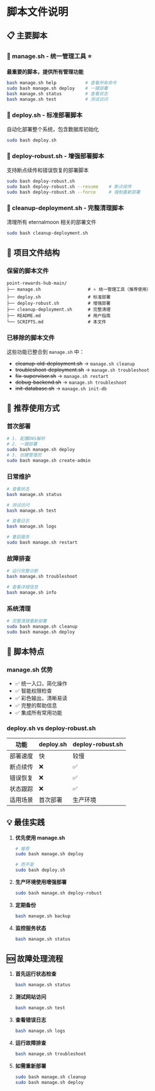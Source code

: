 # 脚本文件说明

## 📋 主要脚本

### 🎯 manage.sh - 统一管理工具 ⭐
**最重要的脚本，提供所有管理功能**

```bash
bash manage.sh help           # 查看所有命令
sudo bash manage.sh deploy    # 一键部署
bash manage.sh status         # 查看状态
bash manage.sh test           # 测试访问
```

### 🚀 deploy.sh - 标准部署脚本
自动化部署整个系统，包含数据库初始化

```bash
sudo bash deploy.sh
```

### 🔄 deploy-robust.sh - 增强部署脚本
支持断点续传和错误恢复的部署脚本

```bash
sudo bash deploy-robust.sh
sudo bash deploy-robust.sh --resume    # 断点续传
sudo bash deploy-robust.sh --force     # 强制重新部署
```

### 🧹 cleanup-deployment.sh - 完整清理脚本
清理所有 eternalmoon 相关的部署文件

```bash
sudo bash cleanup-deployment.sh
```

## 📁 项目文件结构

### 保留的脚本文件
```
point-rewards-hub-main/
├── manage.sh                  # ⭐ 统一管理工具（推荐使用）
├── deploy.sh                  # 标准部署
├── deploy-robust.sh           # 增强部署
├── cleanup-deployment.sh      # 完整清理
├── README.md                  # 用户指南
└── SCRIPTS.md                 # 本文件
```

### 已移除的脚本文件
这些功能已整合到 `manage.sh` 中：
- ~~cleanup-old-deployment.sh~~ → `manage.sh cleanup`
- ~~troubleshoot-deployment.sh~~ → `manage.sh troubleshoot`
- ~~fix-supervisor.sh~~ → `manage.sh restart`
- ~~debug-backend.sh~~ → `manage.sh troubleshoot`
- ~~init-database.sh~~ → `manage.sh init-db`

## 🎯 推荐使用方式

### 首次部署
```bash
# 1. 配置DNS解析
# 2. 一键部署
sudo bash manage.sh deploy
# 3. 创建管理员
sudo bash manage.sh create-admin
```

### 日常维护
```bash
# 查看状态
bash manage.sh status

# 测试访问
bash manage.sh test

# 查看日志
bash manage.sh logs

# 重启服务
sudo bash manage.sh restart
```

### 故障排查
```bash
# 运行完整诊断
bash manage.sh troubleshoot

# 查看详细信息
bash manage.sh info
```

### 系统清理
```bash
# 完整清理重新部署
sudo bash manage.sh cleanup
sudo bash manage.sh deploy
```

## 🔧 脚本特点

### manage.sh 优势
- ✅ 统一入口，简化操作
- ✅ 智能权限检查
- ✅ 彩色输出，清晰易读
- ✅ 完整的帮助信息
- ✅ 集成所有常用功能

### deploy.sh vs deploy-robust.sh
| 功能 | deploy.sh | deploy-robust.sh |
|------|-----------|------------------|
| 部署速度 | 快 | 较慢 |
| 断点续传 | ❌ | ✅ |
| 错误恢复 | ❌ | ✅ |
| 状态跟踪 | ❌ | ✅ |
| 适用场景 | 首次部署 | 生产环境 |

## 💡 最佳实践

1. **优先使用 manage.sh**
   ```bash
   # 推荐
   sudo bash manage.sh deploy
   
   # 而不是
   sudo bash deploy.sh
   ```

2. **生产环境使用增强部署**
   ```bash
   sudo bash manage.sh deploy-robust
   ```

3. **定期备份**
   ```bash
   bash manage.sh backup
   ```

4. **监控服务状态**
   ```bash
   bash manage.sh status
   ```

## 🆘 故障处理流程

1. **首先运行状态检查**
   ```bash
   bash manage.sh status
   ```

2. **测试网站访问**
   ```bash
   bash manage.sh test
   ```

3. **查看错误日志**
   ```bash
   bash manage.sh logs
   ```

4. **运行故障排查**
   ```bash
   bash manage.sh troubleshoot
   ```

5. **如需重新部署**
   ```bash
   sudo bash manage.sh cleanup
   sudo bash manage.sh deploy
   ```